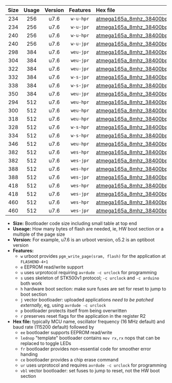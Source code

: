 |Size|Usage|Version|Features|Hex file|
|:-:|:-:|:-:|:-:|:--|
|234|256|u7.6|`w-u-hpr`|[atmega165a_8mhz_38400bps_ur.hex](https://raw.githubusercontent.com/stefanrueger/urboot/main/atmega165a_8mhz_38400bps_ur.hex)|
|234|256|u7.6|`w-u-jpr`|[atmega165a_8mhz_38400bps_ur_vbl.hex](https://raw.githubusercontent.com/stefanrueger/urboot/main/atmega165a_8mhz_38400bps_ur_vbl.hex)|
|240|256|u7.6|`w-u-hpr`|[atmega165a_8mhz_38400bps_lednop_ur.hex](https://raw.githubusercontent.com/stefanrueger/urboot/main/atmega165a_8mhz_38400bps_lednop_ur.hex)|
|240|256|u7.6|`w-u-jpr`|[atmega165a_8mhz_38400bps_lednop_ur_vbl.hex](https://raw.githubusercontent.com/stefanrueger/urboot/main/atmega165a_8mhz_38400bps_lednop_ur_vbl.hex)|
|298|384|u7.6|`weu-jpr`|[atmega165a_8mhz_38400bps_ee_ur_vbl.hex](https://raw.githubusercontent.com/stefanrueger/urboot/main/atmega165a_8mhz_38400bps_ee_ur_vbl.hex)|
|304|384|u7.6|`weu-jpr`|[atmega165a_8mhz_38400bps_ee_lednop_ur_vbl.hex](https://raw.githubusercontent.com/stefanrueger/urboot/main/atmega165a_8mhz_38400bps_ee_lednop_ur_vbl.hex)|
|322|384|u7.6|`weu-jpr`|[atmega165a_8mhz_38400bps_ee_lednop_fr_ur_vbl.hex](https://raw.githubusercontent.com/stefanrueger/urboot/main/atmega165a_8mhz_38400bps_ee_lednop_fr_ur_vbl.hex)|
|332|384|u7.6|`w-s-jpr`|[atmega165a_8mhz_38400bps_vbl.hex](https://raw.githubusercontent.com/stefanrueger/urboot/main/atmega165a_8mhz_38400bps_vbl.hex)|
|338|384|u7.6|`w-s-jpr`|[atmega165a_8mhz_38400bps_lednop_vbl.hex](https://raw.githubusercontent.com/stefanrueger/urboot/main/atmega165a_8mhz_38400bps_lednop_vbl.hex)|
|350|384|u7.6|`weu-jpr`|[atmega165a_8mhz_38400bps_ee_lednop_fr_ce_ur_vbl.hex](https://raw.githubusercontent.com/stefanrueger/urboot/main/atmega165a_8mhz_38400bps_ee_lednop_fr_ce_ur_vbl.hex)|
|294|512|u7.6|`weu-hpr`|[atmega165a_8mhz_38400bps_ee_ur.hex](https://raw.githubusercontent.com/stefanrueger/urboot/main/atmega165a_8mhz_38400bps_ee_ur.hex)|
|300|512|u7.6|`weu-hpr`|[atmega165a_8mhz_38400bps_ee_lednop_ur.hex](https://raw.githubusercontent.com/stefanrueger/urboot/main/atmega165a_8mhz_38400bps_ee_lednop_ur.hex)|
|318|512|u7.6|`weu-hpr`|[atmega165a_8mhz_38400bps_ee_lednop_fr_ur.hex](https://raw.githubusercontent.com/stefanrueger/urboot/main/atmega165a_8mhz_38400bps_ee_lednop_fr_ur.hex)|
|328|512|u7.6|`w-s-hpr`|[atmega165a_8mhz_38400bps.hex](https://raw.githubusercontent.com/stefanrueger/urboot/main/atmega165a_8mhz_38400bps.hex)|
|334|512|u7.6|`w-s-hpr`|[atmega165a_8mhz_38400bps_lednop.hex](https://raw.githubusercontent.com/stefanrueger/urboot/main/atmega165a_8mhz_38400bps_lednop.hex)|
|346|512|u7.6|`weu-hpr`|[atmega165a_8mhz_38400bps_ee_lednop_fr_ce_ur.hex](https://raw.githubusercontent.com/stefanrueger/urboot/main/atmega165a_8mhz_38400bps_ee_lednop_fr_ce_ur.hex)|
|382|512|u7.6|`wes-hpr`|[atmega165a_8mhz_38400bps_ee.hex](https://raw.githubusercontent.com/stefanrueger/urboot/main/atmega165a_8mhz_38400bps_ee.hex)|
|382|512|u7.6|`wes-jpr`|[atmega165a_8mhz_38400bps_ee_vbl.hex](https://raw.githubusercontent.com/stefanrueger/urboot/main/atmega165a_8mhz_38400bps_ee_vbl.hex)|
|388|512|u7.6|`wes-hpr`|[atmega165a_8mhz_38400bps_ee_lednop.hex](https://raw.githubusercontent.com/stefanrueger/urboot/main/atmega165a_8mhz_38400bps_ee_lednop.hex)|
|388|512|u7.6|`wes-jpr`|[atmega165a_8mhz_38400bps_ee_lednop_vbl.hex](https://raw.githubusercontent.com/stefanrueger/urboot/main/atmega165a_8mhz_38400bps_ee_lednop_vbl.hex)|
|418|512|u7.6|`wes-hpr`|[atmega165a_8mhz_38400bps_ee_lednop_fr.hex](https://raw.githubusercontent.com/stefanrueger/urboot/main/atmega165a_8mhz_38400bps_ee_lednop_fr.hex)|
|418|512|u7.6|`wes-jpr`|[atmega165a_8mhz_38400bps_ee_lednop_fr_vbl.hex](https://raw.githubusercontent.com/stefanrueger/urboot/main/atmega165a_8mhz_38400bps_ee_lednop_fr_vbl.hex)|
|460|512|u7.6|`wes-hpr`|[atmega165a_8mhz_38400bps_ee_lednop_fr_ce.hex](https://raw.githubusercontent.com/stefanrueger/urboot/main/atmega165a_8mhz_38400bps_ee_lednop_fr_ce.hex)|
|460|512|u7.6|`wes-jpr`|[atmega165a_8mhz_38400bps_ee_lednop_fr_ce_vbl.hex](https://raw.githubusercontent.com/stefanrueger/urboot/main/atmega165a_8mhz_38400bps_ee_lednop_fr_ce_vbl.hex)|

- **Size:** Bootloader code size including small table at top end
- **Useage:** How many bytes of flash are needed, ie, HW boot section or a multiple of the page size
- **Version:** For example, u7.6 is an urboot version, o5.2 is an optiboot version
- **Features:**
  + `w` urboot provides `pgm_write_page(sram, flash)` for the application at `FLASHEND-4+1`
  + `e` EEPROM read/write support
  + `u` uses urprotocol requiring `avrdude -c urclock` for programming
  + `s` uses skeleton of STK500v1 protocol; `-c urclock` and `-c arduino` both work
  + `h` hardware boot section: make sure fuses are set for reset to jump to boot section
  + `j` vector bootloader: uploaded applications *need to be patched externally*, eg, using `avrdude -c urclock`
  + `p` bootloader protects itself from being overwritten
  + `r` preserves reset flags for the application in the register R2
- **Hex file:** typically MCU name, oscillator frequency (16 MHz default) and baud rate (115200 default) followed by
  + `ee` bootloader supports EEPROM read/write
  + `lednop` "template" bootloader contains `mov rx,rx` nops that can be replaced to toggle LEDs
  + `fr` bootloader provides non-essential code for smoother error handing
  + `ce` bootloader provides a chip erase command
  + `ur` uses urprotocol and requires `avrdude -c urclock` for programming
  + `vbl` vector bootloader: set fuses to jump to reset, not the HW boot section
